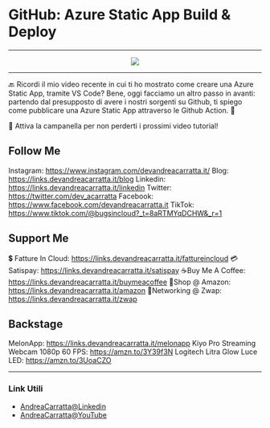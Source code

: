 # GitHub: Azure Static App Build & Deploy
 
<hr />
 
<div align="center">

<a href="https://www.youtube.com/v/MTlvG2p8ogo?version=3" target="_blank" alt="GitHub: Azure Static App Build & Deploy">

<img src="https://img.youtube.com/vi/MTlvG2p8ogo/0.jpg" />

</a>

</div>
 
<hr />
 
🔙 Ricordi il mio video recente in cui ti ho mostrato come creare una Azure Static App, tramite VS Code?
Bene, oggi facciamo un altro passo in avanti: partendo dal presupposto di avere i nostri sorgenti su Github, ti spiego come pubblicare una Azure Static App attraverso le Github Action. 🚀

🔔 Attiva la campanella per non perderti i prossimi video tutorial! 


## Follow Me

Instagram: https://www.instagram.com/devandreacarratta.it/
Blog: https://links.devandreacarratta.it/blog 
Linkedin: https://links.devandreacarratta.it/linkedin
Twitter: https://twitter.com/dev_acarratta
Facebook: https://www.facebook.com/devandreacarratta.it
TikTok: https://www.tiktok.com/@bugsincloud?_t=8aRTMYqDCHW&_r=1 


## Support Me 


💲 Fatture In Cloud: https://links.devandreacarratta.it/fattureincloud
💳Satispay: https://links.devandreacarratta.it/satispay
☕Buy Me A Coffee: https://links.devandreacarratta.it/buymeacoffee
🛒Shop @ Amazon: https://links.devandreacarratta.it/amazon
🤝Networking @ Zwap: https://links.devandreacarratta.it/zwap


## Backstage
MelonApp: https://links.devandreacarratta.it/melonapp
Kiyo Pro Streaming Webcam 1080p 60 FPS: https://amzn.to/3Y39f3N
Logitech Litra Glow Luce LED: https://amzn.to/3UoaCZO
 
<hr />
 
### Link Utili
- [AndreaCarratta@Linkedin](https://links.devandreacarratta.it/linkedin)
- [AndreaCarratta@YouTube](https://links.devandreacarratta.it/youtube)


